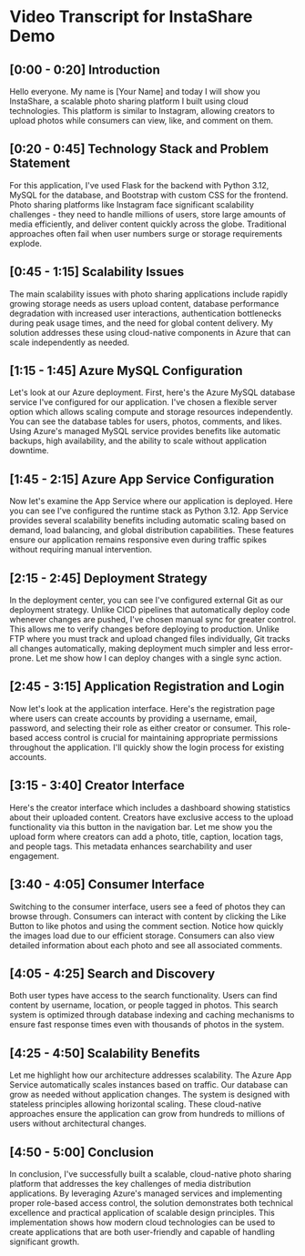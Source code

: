 # Video Transcript for InstaShare Demo

## [0:00 - 0:20] Introduction
Hello everyone. My name is [Your Name] and today I will show you InstaShare, a scalable photo sharing platform I built using cloud technologies. This platform is similar to Instagram, allowing creators to upload photos while consumers can view, like, and comment on them.

## [0:20 - 0:45] Technology Stack and Problem Statement
For this application, I've used Flask for the backend with Python 3.12, MySQL for the database, and Bootstrap with custom CSS for the frontend. Photo sharing platforms like Instagram face significant scalability challenges - they need to handle millions of users, store large amounts of media efficiently, and deliver content quickly across the globe. Traditional approaches often fail when user numbers surge or storage requirements explode.

## [0:45 - 1:15] Scalability Issues
The main scalability issues with photo sharing applications include rapidly growing storage needs as users upload content, database performance degradation with increased user interactions, authentication bottlenecks during peak usage times, and the need for global content delivery. My solution addresses these using cloud-native components in Azure that can scale independently as needed.

## [1:15 - 1:45] Azure MySQL Configuration
Let's look at our Azure deployment. First, here's the Azure MySQL database service I've configured for our application. I've chosen a flexible server option which allows scaling compute and storage resources independently. You can see the database tables for users, photos, comments, and likes. Using Azure's managed MySQL service provides benefits like automatic backups, high availability, and the ability to scale without application downtime.

## [1:45 - 2:15] Azure App Service Configuration
Now let's examine the App Service where our application is deployed. Here you can see I've configured the runtime stack as Python 3.12. App Service provides several scalability benefits including automatic scaling based on demand, load balancing, and global distribution capabilities. These features ensure our application remains responsive even during traffic spikes without requiring manual intervention.

## [2:15 - 2:45] Deployment Strategy
In the deployment center, you can see I've configured external Git as our deployment strategy. Unlike CICD pipelines that automatically deploy code whenever changes are pushed, I've chosen manual sync for greater control. This allows me to verify changes before deploying to production. Unlike FTP where you must track and upload changed files individually, Git tracks all changes automatically, making deployment much simpler and less error-prone. Let me show how I can deploy changes with a single sync action.

## [2:45 - 3:15] Application Registration and Login
Now let's look at the application interface. Here's the registration page where users can create accounts by providing a username, email, password, and selecting their role as either creator or consumer. This role-based access control is crucial for maintaining appropriate permissions throughout the application. I'll quickly show the login process for existing accounts.

## [3:15 - 3:40] Creator Interface
Here's the creator interface which includes a dashboard showing statistics about their uploaded content. Creators have exclusive access to the upload functionality via this button in the navigation bar. Let me show you the upload form where creators can add a photo, title, caption, location tags, and people tags. This metadata enhances searchability and user engagement.

## [3:40 - 4:05] Consumer Interface
Switching to the consumer interface, users see a feed of photos they can browse through. Consumers can interact with content by clicking the Like Button to like photos and using the comment section. Notice how quickly the images load due to our efficient storage. Consumers can also view detailed information about each photo and see all associated comments.

## [4:05 - 4:25] Search and Discovery
Both user types have access to the search functionality. Users can find content by username, location, or people tagged in photos. This search system is optimized through database indexing and caching mechanisms to ensure fast response times even with thousands of photos in the system.

## [4:25 - 4:50] Scalability Benefits
Let me highlight how our architecture addresses scalability. The Azure App Service automatically scales instances based on traffic. Our database can grow as needed without application changes. The system is designed with stateless principles allowing horizontal scaling. These cloud-native approaches ensure the application can grow from hundreds to millions of users without architectural changes.

## [4:50 - 5:00] Conclusion
In conclusion, I've successfully built a scalable, cloud-native photo sharing platform that addresses the key challenges of media distribution applications. By leveraging Azure's managed services and implementing proper role-based access control, the solution demonstrates both technical excellence and practical application of scalable design principles. This implementation shows how modern cloud technologies can be used to create applications that are both user-friendly and capable of handling significant growth.
